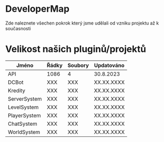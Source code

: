 # DeveloperMap
Zde naleznete všechen pokrok který jsme udělali od vzniku projektu až k současnosti


# Velikost našich pluginů/projektů

| Jméno | Řádky | Soubory | Updatováno |
| ------- | ------- | --------- | ---------------- |
| API | 1086 | 4 | 30.8.2023 |
| DCBot | XXX | XXX | XX.XX.XXXX |
| Kredity | XXX | XXX | XX.XX.XXXX |
| ServerSystem | XXX | XXX | XX.XX.XXXX |
| LevelSystem | XXX | XXX | XX.XX.XXXX |
| PlayerSystem | XXX | XXX | XX.XX.XXXX |
| ChatSystem | XXX | XXX | XX.XX.XXXX |
| WorldSystem | XXX | XXX | XX.XX.XXXX |

